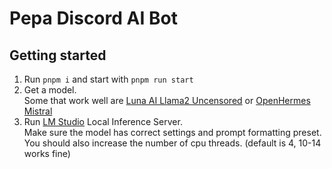 # Pepa Discord AI Bot

## Getting started

1. Run `pnpm i` and start with `pnpm run start`
2. Get a model.  
   Some that work well are [Luna AI Llama2 Uncensored](https://huggingface.co/TheBloke/Luna-AI-Llama2-Uncensored-GGUF) or [OpenHermes Mistral](https://huggingface.co/TheBloke/OpenHermes-2.5-Mistral-7B-GGUF)
3. Run [LM Studio](https://lmstudio.ai/) Local Inference Server.  
   Make sure the model has correct settings and prompt formatting preset.  
   You should also increase the number of cpu threads. (default is 4, 10-14 works fine)
